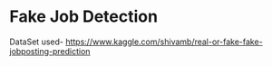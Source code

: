 # Fake Job Detection

DataSet used- https://www.kaggle.com/shivamb/real-or-fake-fake-jobposting-prediction
